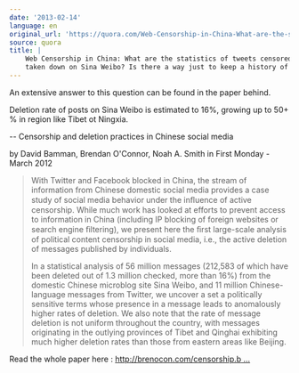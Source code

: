 ```yaml
---
date: '2013-02-14'
language: en
original_url: 'https://quora.com/Web-Censorship-in-China-What-are-the-statistics-of-tweets-censored-and-taken-down-on-Sina-Weibo-Is-there-a-way-just-to-keep-a-history-of-that/answer/Clément-Renaud'
source: quora
title: |
    Web Censorship in China: What are the statistics of tweets censored and
    taken down on Sina Weibo? Is there a way just to keep a history of that?
---
```


An extensive answer to this question can be found in the paper behind. 
 
Deletion rate of posts on Sina Weibo is estimated to 16%, growing up to
50+ % in region like Tibet ot Ningxia. 
 
 -- 
Censorship and deletion practices in Chinese social media 
 
by David Bamman, Brendan O'Connor, Noah A. Smith 
in First Monday - March 2012 
 

> With Twitter and Facebook blocked in China, the stream of information
> from Chinese domestic social media provides a case study of social
> media behavior under the inﬂuence of active censorship. 
> While much work has looked at efforts to prevent access to information
> in China (including IP blocking of foreign websites or search engine
> ﬁltering), we present here the ﬁrst large-scale analysis of political
> content censorship in social media, i.e., the active deletion of
> messages published by individuals. 
>  
> In a statistical analysis of 56 million messages (212,583 of which
> have been deleted out of 1.3 million checked, more than 16%) from the
> domestic Chinese microblog site Sina Weibo, and 11 million
> Chinese-language messages from Twitter, we uncover a set a politically
> sensitive terms whose presence in a message leads to anomalously
> higher rates of deletion. We also note that the rate of message
> deletion is not uniform throughout the country, with messages
> originating in the outlying provinces of Tibet and Qinghai exhibiting
> much higher deletion rates than those from eastern areas like
> Beijing. 

 
Read the whole paper here : 
[http://brenocon.com/censorship.b ...](http://brenocon.com/censorship.bamman+oconnor+smith.fm2012.pdf)
